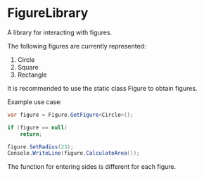 # FigureLibrary

A library for interacting with figures.

The following figures are currently represented:
1) Circle
2) Square
3) Rectangle

It is recommended to use the static class Figure to obtain figures.

Example use case:

```c#
var figure = Figure.GetFigure<Circle>();

if (figure == null)
    return;

figure.SetRadius(23);
Console.WriteLine(figure.CalculateArea());
```
The function for entering sides is different for each figure. 
